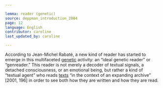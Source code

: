 ```yaml
---

lemma: reader (genetic)
source: deppman_introduction_2004
page: 12
language: English
contributor: caroline
last_updated_by: caroline

---
```


According to Jean-Michel Rabaté, a new kind of reader has started to emerge in this multifaceted [genetic](genesis.html) activity: an “ideal genetic reader” or “genreader.” This reader is not merely a decoder of textual signals, a detached consciousness, or an emotional being, but rather a kind of “textual agent” who reads [texts](text.html) “in the context of an expanding archive” [2001, 196] in order to see both how they are written and how they are read.
